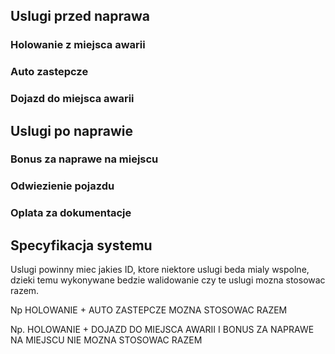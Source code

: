 ## Uslugi przed naprawa

### Holowanie z miejsca awarii

### Auto zastepcze

### Dojazd do miejsca awarii

## Uslugi po naprawie

### Bonus za naprawe na miejscu

### Odwiezienie pojazdu

### Oplata za dokumentacje

## Specyfikacja systemu

Uslugi powinny miec jakies ID, ktore niektore uslugi beda mialy wspolne, dzieki temu wykonywane bedzie walidowanie czy te uslugi mozna stosowac razem.

Np HOLOWANIE + AUTO ZASTEPCZE MOZNA STOSOWAC RAZEM

Np. HOLOWANIE + DOJAZD DO MIEJSCA AWARII I BONUS ZA NAPRAWE NA MIEJSCU NIE MOZNA STOSOWAC RAZEM
